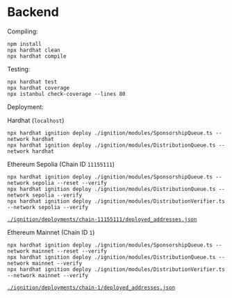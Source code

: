 # Backend

Compiling:

```shell
npm install
npx hardhat clean
npx hardhat compile
```

Testing:

```shell
npx hardhat test
npx hardhat coverage
npx istanbul check-coverage --lines 80
```

Deployment:

Hardhat (`localhost`)
```shell
npx hardhat ignition deploy ./ignition/modules/SponsorshipQueue.ts --network hardhat
npx hardhat ignition deploy ./ignition/modules/DistributionQueue.ts --network hardhat
```

Ethereum Sepolia (Chain ID `11155111`)
```shell
npx hardhat ignition deploy ./ignition/modules/SponsorshipQueue.ts --network sepolia --reset --verify
npx hardhat ignition deploy ./ignition/modules/DistributionQueue.ts --network sepolia --verify
npx hardhat ignition deploy ./ignition/modules/DistributionVerifier.ts --network sepolia --verify
```
[`./ignition/deployments/chain-11155111/deployed_addresses.json`](./ignition/deployments/chain-11155111/deployed_addresses.json)

Ethereum Mainnet (Chain ID `1`)
```shell
npx hardhat ignition deploy ./ignition/modules/SponsorshipQueue.ts --network mainnet --reset --verify
npx hardhat ignition deploy ./ignition/modules/DistributionQueue.ts --network mainnet --verify
npx hardhat ignition deploy ./ignition/modules/DistributionVerifier.ts --network mainnet --verify
```
[`./ignition/deployments/chain-1/deployed_addresses.json`](./ignition/deployments/chain-1/deployed_addresses.json)

